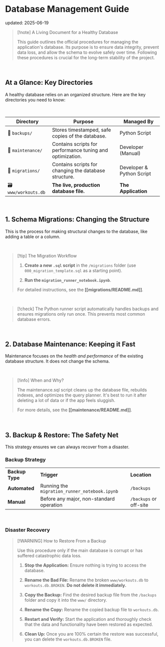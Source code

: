 # Database Management Guide
updated: 2025-06-19


> [!note] A Living Document for a Healthy Database
> 
> This guide outlines the official procedures for managing the application's database. Its purpose is to ensure data integrity, prevent data loss, and allow the schema to evolve safely over time. Following these procedures is crucial for the long-term stability of the project.

</br>

## At a Glance: Key Directories

A healthy database relies on an organized structure. Here are the key directories you need to know:


</br>

| **Directory**         | **Purpose**                                               | **Managed By**            |
| --------------------- | --------------------------------------------------------- | ------------------------- |
| 📂 `backups/`         | Stores timestamped, safe copies of the database.          | Python Script             |
| 📂 `maintenance/`     | Contains scripts for performance tuning and optimization. | Developer (Manual)        |
| 📂 `migrations/`      | Contains scripts for changing the database structure.     | Developer & Python Script |
| 🗃️ `www/workouts.db` | **The live, production database file.**                   | **The Application**       |

</br>

## 1. Schema Migrations: Changing the Structure

This is the process for making structural changes to the database, like adding a table or a column.

</br>

> [!tip] The Migration Workflow
> 
> 1. **Create a new `.sql` script** in the `/migrations` folder (use `000_migration_template.sql` as a starting point).
>     
> 2. **Run the `migration_runner_notebook.ipynb`**.
>     
> 
> For detailed instructions, see the **[[migrations/README.md]]**.



</br>

> [!check] 
> The Python runner script automatically handles backups and ensures migrations only run once. This prevents most common database errors.

</br>


## 2. Database Maintenance: Keeping it Fast

Maintenance focuses on the _health and performance_ of the existing database structure. It does not change the schema.

</br>

> [!info] When and Why?
> 
> The maintenance.sql script cleans up the database file, rebuilds indexes, and optimizes the query planner. It's best to run it after deleting a lot of data or if the app feels sluggish.
> 
> For more details, see the **[[maintenance/README.md]]**.

</br>

## 3. Backup & Restore: The Safety Net

This strategy ensures we can always recover from a disaster.

### Backup Strategy

|   |   |   |
|---|---|---|
|**Backup Type**|**Trigger**|**Location**|
|**Automated**|Running the `migration_runner_notebook.ipynb`|`/backups`|
|**Manual**|Before any major, non-standard operation|`/backups` or off-site|

</br>

### Disaster Recovery

> [!WARNING] How to Restore From a Backup
> 
> Use this procedure only if the main database is corrupt or has suffered catastrophic data loss.
> 
> 1. **Stop the Application:** Ensure nothing is trying to access the database.
>     
> 2. **Rename the Bad File:** Rename the broken `www/workouts.db` to `workouts.db.BROKEN`. **Do not delete it immediately.**
>     
> 3. **Copy the Backup:** Find the desired backup file from the `/backups` folder and copy it into the `www/` directory.
>     
> 4. **Rename the Copy:** Rename the copied backup file to `workouts.db`.
>     
> 5. **Restart and Verify:** Start the application and thoroughly check that the data and functionality have been restored as expected.
>     
> 6. **Clean Up:** Once you are 100% certain the restore was successful, you can delete the `workouts.db.BROKEN` file.
>
